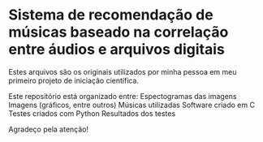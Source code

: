 ﻿# Sistema de recomendação de músicas baseado na correlação entre áudios e arquivos digitais

Estes arquivos são os originais utilizados por minha pessoa em meu primeiro projeto de iniciação científica.

Este repositório está organizado entre:
	Espectogramas das imagens
	Imagens (gráficos, entre outros)
	Músicas utilizadas
	Software criado em C
	Testes criados com Python
	Resultados dos testes

Agradeço pela atenção!
